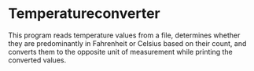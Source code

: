 # Temperatureconverter
This program reads temperature values from a file, determines whether they are predominantly in Fahrenheit or Celsius based on their count, and converts them to the opposite unit of measurement while printing the converted values.
